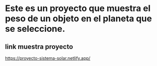 # Este es un proyecto que muestra el peso de un objeto en el planeta que se seleccione.

## link muestra proyecto

https://proyecto-sistema-solar.netlify.app/